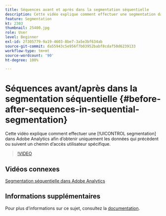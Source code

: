```yaml
---
title: Séquences avant et après dans la segmentation séquentielle
description: Cette vidéo explique comment effectuer une segmentation dans Adobe Analytics afin d’obtenir uniquement les données qui précèdent ou suivent un chemin d’accès utilisateur spécifique.
feature: Segmentation
kt: 2303
thumbnail: 25400.jpg
role: User
level: Beginner
exl-id: 2f305779-9a19-4603-8be7-3a5e3bf634ab
source-git-commit: da55943c5e956f7b03952babf8cdaf50d6239133
workflow-type: tm+mt
source-wordcount: '90'
ht-degree: 100%

---
```


# Séquences avant/après dans la segmentation séquentielle {#before-after-sequences-in-sequential-segmentation}

Cette vidéo explique comment effectuer une [!UICONTROL segmentation] dans Adobe Analytics afin d’obtenir uniquement les données qui précèdent ou suivent un chemin d’accès utilisateur spécifique.

>[!VIDEO](https://video.tv.adobe.com/v/25400/?quality=12)

## Vidéos connexes

[Segmentation séquentielle dans Adobe Analytics](sequential-segmentation.md)

## Informations supplémentaires

Pour plus d’informations sur ce sujet, consultez la [documentation](https://experienceleague.adobe.com/docs/analytics/components/segmentation/segmentation-workflow/seg-sequential-build.html?lang=fr).
